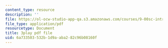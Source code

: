 ```yaml
---
content_type: resource
description: ''
file: https://ol-ocw-studio-app-qa.s3.amazonaws.com/courses/9-00sc-introduction-to-psychology-fall-2011/6a733503532b1d9aaba282c96b08160f_lanmHS0JwYI.pdf
file_type: application/pdf
resourcetype: Document
title: 3play pdf file
uid: 6a733503-532b-1d9a-aba2-82c96b08160f
---
```

